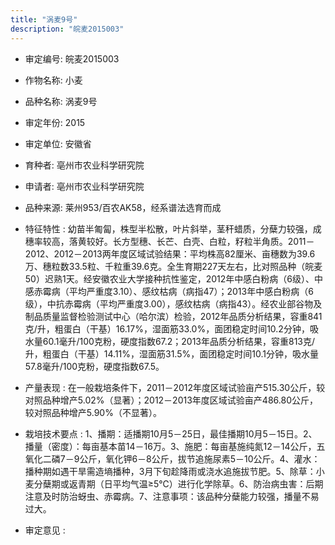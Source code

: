 ```yaml
---
title: "涡麦9号"
description: "皖麦2015003"
---
```

* 审定编号:  皖麦2015003

*  作物名称:  小麦

*  品种名称:  涡麦9号

*  审定年份:  2015

*  审定单位:  安徽省

* 育种者:  亳州市农业科学研究院

*  申请者:  亳州市农业科学研究院

*  品种来源:  莱州953/百农AK58，经系谱法选育而成


*  特征特性 : 
幼苗半匍匐，株型半松散，叶片斜举，茎秆蜡质，分蘖力较强，成穗率较高，落黄较好。长方型穗、长芒、白壳、白粒，籽粒半角质。2011－2012、2012－2013两年度区域试验结果：平均株高82厘米、亩穗数为39.6万、穗粒数33.5粒、千粒重39.6克。全生育期227天左右，比对照品种（皖麦50）迟熟1天。经安徽农业大学接种抗性鉴定，2012年中感白粉病（6级）、中感赤霉病（平均严重度3.10）、感纹枯病（病指47）；2013年中感白粉病（6级），中抗赤霉病（平均严重度3.00），感纹枯病（病指43）。经农业部谷物及制品质量监督检验测试中心（哈尔滨）检验，2012年品质分析结果，容重841克/升，粗蛋白（干基）16.17%，湿面筋33.0%，面团稳定时间10.2分钟，吸水量60.1毫升/100克粉，硬度指数67.2；2013年品质分析结果，容重813克/升，粗蛋白（干基）14.11%，湿面筋31.5%，面团稳定时间10.1分钟，吸水量57.8毫升/100克粉，硬度指数67.5。

 
*  产量表现 : 
在一般栽培条件下，2011－2012年度区域试验亩产515.30公斤，较对照品种增产5.02%（显著）；2012－2013年度区域试验亩产486.80公斤，较对照品种增产5.90%（不显著）。


*  栽培技术要点 : 
1、播期：适播期10月5－25日，最佳播期10月5－15日。2、播量（密度）：每亩基本苗14－16万。3、施肥：每亩基施纯氮12－14公斤，五氧化二磷7－9公斤，氧化钾6－8公斤，拔节追施尿素5－10公斤。4、灌水：播种期如遇干旱需造墒播种，3月下旬趁降雨或浇水追施拔节肥。5、除草：小麦分蘖期或返青期（日平均气温≥5℃）进行化学除草。6、防治病虫害：后期注意及时防治蚜虫、赤霉病。7、注意事项：该品种分蘖能力较强，播量不易过大。


*  审定意见 : 

